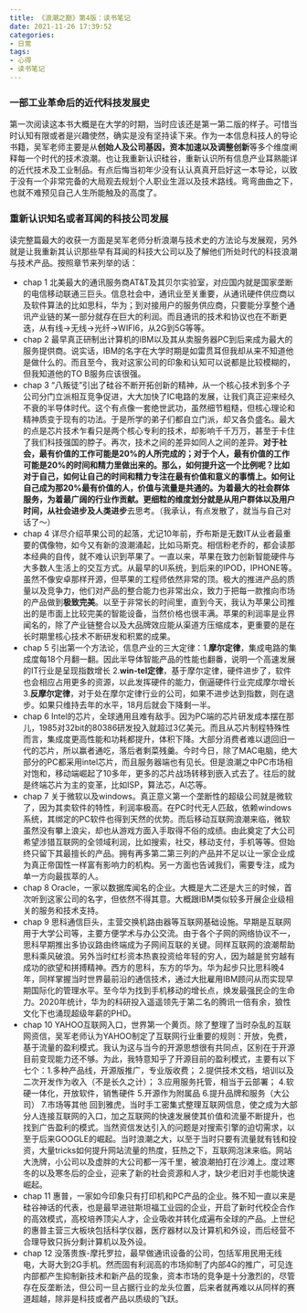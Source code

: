 ```yaml
---
title: 《浪潮之巅》第4版：读书笔记
date: 2021-11-26 17:39:52
categories:
- 日常
tags:
- 心得
- 读书笔记
---
```



### 一部工业革命后的近代科技发展史

第一次阅读这本书大概是在大学的时期，当时应该还是第一第二版的样子。可惜当时认知有限或者是兴趣使然，确实是没有坚持读下来。作为一本信息科技人的导论书籍，吴军老师主要是从**创始人及公司基因，资本加速以及调整创新**等多个维度阐释每一个时代的技术浪潮。也让我重新认识硅谷，重新认识所有信息产业耳熟能详的近代技术及工业制品。有点后悔当初年少没有认认真真开启好这一本导论，以致于没有一个非常完备的大局观去规划个人职业生涯以及技术路线。弯弯曲曲之下，也就不难预见自己人生所能触及的高度了。

### 重新认识知名或者耳闻的科技公司发展
读完整篇最大的收获一方面是吴军老师分析浪潮与技术史的方法论与发展观，另外就是让我重新其认识那些早有耳闻的科技大公司以及了解他们所处时代的科技浪潮与技术产品。按照章节来列举的话：
- chap 1 北美最大的通讯服务商AT&T及其贝尔实验室，对应国内就是国家垄断的电信移动联通三巨头。信息社会中，通讯业至关重要，从通讯硬件供应商以及软件算法的比如思科，华为；到对接用户的服务供应商，只要能分享整个通讯产业链的某一部分就存在巨大的利润。而且通讯的技术和协议也在不断更迭，从有线->无线->光纤->WIFI6，从2G到5G等等。
- chap 2 最早真正研制出计算机的IBM以及其从卖服务器PC到后来成为最大的服务提供商。说实话，IBM的名字在大学时期是如雷贯耳但我却从来不知道他是做什么的。而且至今，我对这家公司的印象和认知可以说都是比较模糊的，但我知道他的TO B服务应该很强。
- chap 3 “八叛徒”引出了硅谷不断开拓创新的精神，从一个核心技术到多个子公司分门立派相互竞争促进，大大加快了IC电路的发展，让我们真正迎来经久不衰的半导体时代。这个有点像一套绝世武功，虽然细节粗糙，但核心理论和精神质变于现有的功法。于是所学的弟子们都自立门派，却又各负盛名。最大的点是芯片技术乍看只是两个核心专利的技术，却影响千千万万，甚至于卡住了我们科技强国的脖子。再次，技术之间的差异如同人之间的差异。**对于社会，最有价值的工作可能是20%的人所完成的；对于个人，最有价值的工作可能是20%的时间和精力里做出来的。**那么，如何提升这一个比例呢？比如对于自己，如何让自己的时间和精力专注在最有价值和意义的事情上。如何让自己成为那20%最有价值的人，价值与流量是共通的。为着最大的社会群体服务，为着最广阔的行业作贡献。更细粒的维度划分就是从**用户群体以及用户时间，从社会进步及人类进步**去思考。（我承认，有点发散了，就当与自己对话了～）
- chap 4 详尽介绍苹果公司的起落，尤记10年前，乔布斯是无数IT从业者最重要的偶像物，如今又有新的浪潮涌起，比如马斯克。相信粉老乔的，都会读那本经典的自传，就不难认识到苹果了。一直以来，苹果在致力创新智能硬件与大多数人生活上的交互方式。从最早的UI系统，到后来的IPOD，IPHONE等。虽然不像安卓那样开源，但苹果的工程师依然非常的顶。极大的推进产品的质量以及竞争力，他们对产品的整合能力也非常出众，致力于把每一款推向市场的产品做到**极致完美**。以至于非常长的时间里，直到今天，我认为苹果公司推出的是市面上比较完美的智能设备，当然价格也很丰满。苹果的利润率是业界闻名的，除了产业链整合以及大品牌效应能从渠道方压缩成本，更重要的是在长时期里核心技术不断研发和积累的成果。
- chap 5 引出第一个方法论，信息产业的三大定律：1.**摩尔定律**，集成电路的集成度每18个月翻一翻。因此半导体智能产品的性能也翻番，说明一个高速发展的IT行业是呈现指数增长 2.**win-tel定律**，基于摩尔定律，硬件进步了，软件也会相应占用更多的资源，以此发挥硬件的能力，倒逼硬件行业完成摩尔增长 3.**反摩尔定律**，对于处在摩尔定律行业的公司，如果不进步达到指数，则在退步。如果只维持去年的水平，18月后就会下降剩一半。
- chap 6 Intel的芯片，全球通用且难有敌手。因为PC端的芯片研发成本摆在那儿，1985对32bit的80386研发投入就超过3亿美元。而且从芯片制程特殊性而言，集成度更高性能和功耗都提升，体积下降。大部分消费者难以退回旧一代的芯片，所以赢者通吃，落后者剩菜残羹。今时今日，除了MAC电脑，绝大部分的PC都采用intel芯片，而且服务器端也有见长。但是浪潮之中PC市场相对饱和，移动端崛起了10多年，更多的芯片战场转移到嵌入式去了。往后的就是终端芯片为主的变革，比如ISP，算法芯，AI芯等。
- chap 7 关于微软以及windows。真正意义第一个垄断性的超级公司就是微软了，因为其卖软件的特性，利润率极高。在PC时代无人匹敌，依赖windows系统，其绑定的PC软件也得到天然的优势。而后移动互联网浪潮来临，微软虽然没有攀上浪尖，却也从游戏方面入手取得不俗的成绩。由此奠定了大公司希望涉猎互联网的全领域利润，比如搜索，社交，移动支付，手机等等。但始终只留下其最擅长的产品。拥有再多第二第三列的产品并不足以让一家企业成为真正帝国性一样富有影响力的机构。另一方面也告诫我们，需要专注，成为单一方向最拔萃的人。
- chap 8 Oracle，一家以数据库闻名的企业。大概是大二还是大三的时候，首次听到这家公司的名字，但依然不得其意。大概跟IBM类似较多开展企业级相关的服务和技术支持。
- chap 9 思科通信巨头，主营交换机路由器等互联网基础设施。早期是互联网用于大学公司等，主要方便学术与办公交流。由于各个子网的网络协议不一，思科早期推出多协议路由终端成为子网间互联的关键。同样互联网的浪潮帮助思科乘风破浪。另外当时红杉资本热衷投资给年轻的穷人，因为越是贫穷越有成功的欲望和拼搏精神。西方的思科，东方的华为。华为起步只比思科晚4年，同样掌握当时世界最前沿的通信技术，通过大批雇用IBM顾问从而实现早期国际化的管理水平。至今华为找到手机移动的增长点，焕发最强民企的生命力。2020年统计，华为的科研投入遥遥领先于第二名的腾讯一倍有余，狼性文化下也涌现超级年薪的PHD。
- chap 10 YAHOO互联网入口，世界第一个黄页。除了整理了当时杂乱的互联网资信，吴军老师认为YAHOO制定了互联网行业重要的规则：开放，免费，基于流量的盈利模式。我认为这与当今的开源思想很有共同点，区别在于开源目前变现能力还不够。为此，我特意知乎了开源目前的盈利模式，主要有以下七个：1.多种产品线，开源版推广，专业版收费； 2.提供技术文档，培训以及二次开发作为收入（不是长久之计）； 3.应用服务托管，相当于云部署； 4.软硬一体化，开放软件，销售硬件 5.开源作为附属品 6.提升品牌和服务（大公司） 7.市场等其他 回到雅虎，当时手工密集式整理互联网信息，使之成为大部分人连接互联网的入口，加之互联网的快速发展使其价值和流量不断提升，也找到广告盈利的模式。当然资信发达引入的问题是对搜索引擎的迫切需求，以至于后来GOOGLE的崛起。当时浪潮之大，以至于当时只要有流量就有钱和投资，大量tricks如何提升网站流量的热度，狂热之下，互联网泡沫来临。网站大洗牌，小公司以及虚胖的大公司都一泻千里，被浪潮拍打在沙滩上。度过寒冬的以及寒冬后的企业，迎来了新的社会资源和人才，缺少老旧对手也能快速崛起。
- chap 11 惠普，一家如今印象只有打印机和PC产品的企业。殊不知一直以来是硅谷神话的代表，也是最早进驻斯坦福工业园的企业，开启了新时代校企合作的高效模式，高校培养顶尖人才，企业吸收并转化成遍布全球的产品。上世纪的惠普主营三大板块包括科学仪器，医疗器材以及计算机和外设，而后经营不合理导致只拆分剩计算机以及外设。
- chap 12 没落贵族-摩托罗拉，最早做通讯设备的公司，包括军用民用无线电，大哥大到2G手机。然而固有利润高的市场抑制了内部4G的推广，可见连内部都产生抑制新技术和新产品的现象，资本市场的竞争是十分激烈的，尽管存在反垄断法，但公司一旦占据行业的龙头位置，后来者就再难以从同样的赛道超越，除非是科技或者产品以质级的飞跃。

